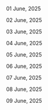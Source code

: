 01 June, 2025

02 June, 2025

03 June, 2025

04 June, 2025

05 June, 2025

06 June, 2025

07 June, 2025

08 June, 2025

09 June, 2025